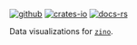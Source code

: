 [![github]](https://github.com/zino-rs/zino)
[![crates-io]](https://crates.io/crates/zino-chart)
[![docs-rs]](https://docs.rs/zino-chart)

[github]: https://img.shields.io/badge/github-8da0cb?labelColor=555555&logo=github
[crates-io]: https://img.shields.io/badge/crates.io-fc8d62?labelColor=555555&logo=rust
[docs-rs]: https://img.shields.io/badge/docs.rs-66c2a5?labelColor=555555&logo=docs.rs

Data visualizations for [`zino`].

[`zino`]: https://github.com/zino-rs/zino
